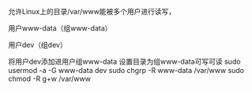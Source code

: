 允许Linux上的目录/var/www能被多个用户进行读写，

用户www-data（组www-data）

用户dev（组dev）

将用户dev添加进用户组www-data
设置目录为组www-data可写可读
sudo usermod -a -G www-data dev
sudo chgrp -R www-data /var/www
sudo chmod -R g+w /var/www